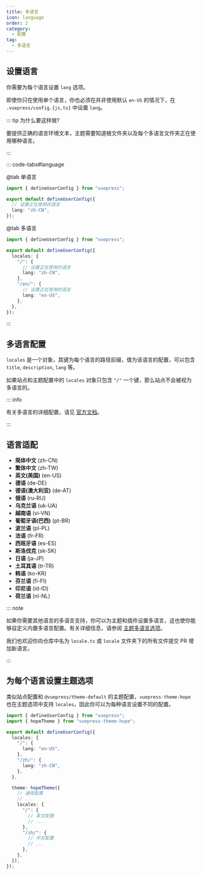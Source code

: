 ```yaml
---
title: 多语言
icon: language
order: 2
category:
  - 配置
tag:
  - 多语言
---
```


## 设置语言 <Badge text="重要" type="danger" />

你需要为每个语言设置 `lang` 选项。

即使你只在使用单个语言，你也必须在并非使用默认 `en-US` 的情况下，在 `.vuepress/config.{js,ts}` 中设置 `lang`。

::: tip 为什么要这样做?

要提供正确的语言环境文本，主题需要知道根文件夹以及每个多语言文件夹正在使用哪种语言。

:::

::: code-tabs#language

@tab 单语言

```ts twoslash title=".vuepress/config.ts"
import { defineUserConfig } from "vuepress";

export default defineUserConfig({
  // 设置正在使用的语言
  lang: "zh-CN",
});
```

@tab 多语言

```ts twoslash title=".vuepress/config.ts"
import { defineUserConfig } from "vuepress";

export default defineUserConfig({
  locales: {
    "/": {
      // 设置正在使用的语言
      lang: "zh-CN",
    },
    "/en/": {
      // 设置正在使用的语言
      lang: "en-US",
    },
  },
});
```

:::

## 多语言配置

`locales` 是一个对象，其键为每个语言的路径前缀，值为该语言的配置，可以包含 `title`, `description`, `lang` 等。

如果站点和主题配置中的 `locales` 对象只包含 `"/"` 一个键，那么站点不会被视为多语言的。

::: info

有关多语言的详细配置，请见 [官方文档](https://vuejs.press/zh/guide/i18n.html)。

:::

## 语言适配

- **简体中文** (zh-CN)
- **繁体中文** (zh-TW)
- **英文(美国)** (en-US)
- **德语** (de-DE)
- **德语(澳大利亚)** (de-AT)
- **俄语** (ru-RU)
- **乌克兰语** (uk-UA)
- **越南语** (vi-VN)
- **葡萄牙语(巴西)** (pt-BR)
- **波兰语** (pl-PL)
- **法语** (fr-FR)
- **西班牙语** (es-ES)
- **斯洛伐克** (sk-SK)
- **日语** (ja-JP)
- **土耳其语** (tr-TR)
- **韩语** (ko-KR)
- **芬兰语** (fi-FI)
- **印尼语** (id-ID)
- **荷兰语** (nl-NL)

::: note

如果你需要其他语言的多语言支持，你可以为主题和插件设置多语言，这也使你能够自定义内置多语言配置。有关详细信息，请参阅 [主题多语言选项](./theme/i18n.md)。

我们也欢迎你向仓库中名为 `locale.ts` 或 `locale` 文件夹下的所有文件提交 PR 增加新语言。

:::

## 为每个语言设置主题选项

类似站点配置和 `@vuepress/theme-default` 的主题配置，`vuepress-theme-hope` 也在主题选项中支持 `locales`，因此你可以为每种语言设置不同的配置。

```ts twoslash title=".vuepress/config.ts"
import { defineUserConfig } from "vuepress";
import { hopeTheme } from "vuepress-theme-hope";

export default defineUserConfig({
  locales: {
    "/": {
      lang: "en-US",
    },
    "/zh/": {
      lang: "zh-CN",
    },
  },

  theme: hopeTheme({
    // 通用配置
    // ...
    locales: {
      "/": {
        // 英文配置
        // ...
      },
      "/zh/": {
        // 中文配置
        // ...
      },
    },
  }),
});
```
